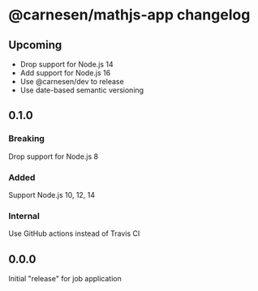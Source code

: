 # **@carnesen/mathjs-app** changelog

## Upcoming

- Drop support for Node.js 14
- Add support for Node.js 16
- Use @carnesen/dev to release
- Use date-based semantic versioning

## 0.1.0

### Breaking

Drop support for Node.js 8
### Added

Support Node.js 10, 12, 14
### Internal

Use GitHub actions instead of Travis CI

## 0.0.0

Initial "release" for job application
